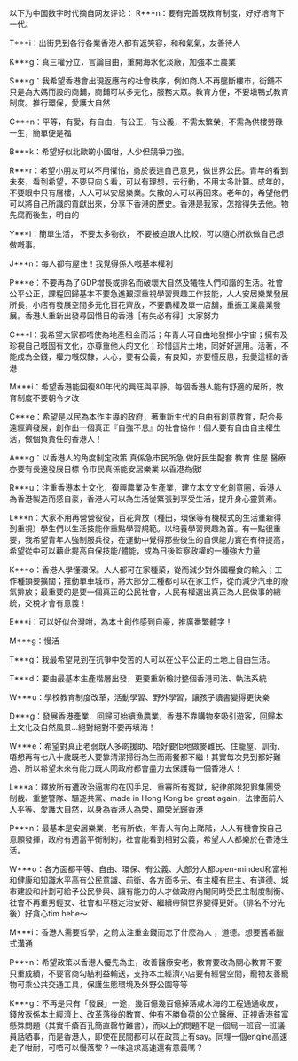  以下为中国数字时代摘自网友评论： R***n：要有完善既教育制度，好好培育下一代。

T***i：出街見到各行各業香港人都有返笑容，和和氣氣，友善待人

K***g：真三權分立，言論自由，重開海水化淡廠，加強本土農業

S***g：我希望香港會出現返應有的社會秩序，例如商人不再壟斷樓市，街鋪不只是為大媽而設的商鋪，商鋪可以多完化，服務大眾。教育方便，不要塡鴨式教育制度。推行環保，愛護大自然

C***n：平等，有愛，有自由，有公正，有公義，不需太繁榮，不需為供樓勞碌一生，簡單便是福

B***k：希望好似北歐啲小國咁，人少但競爭力強。

R***r：希望小朋友可以不用懼怕，勇於表達自己意見，做世界公民。青年的看到未來，看到希望，不要只向＄看，可以有理想，去行動，不用太多計算。成年的，不要眼中只有層樓，人人可以安居樂業。失散的人可以再回來。老年的，希望他們可以將自己所識的貢獻出來，分享下香港的歷史。香港是我家，怎捨得失去他。物先腐而後生，明白的

Y***i：簡單生活， 不要太多物欲， 不要被迫跟人比較，可以隨心所欲做自己想做嘅事。

J***n：每人都有屋住！我覺得係人嘅基本權利

P***e：不要再為了GDP增長或排名而破壞大自然及犧牲人們和諧的生活。社會公平公正，課程回歸基本不要急進艱深重視學習興趣工作技能，人人安居樂業發展所長，小店有發展空間多元化百花齊放，不要霸權及單一店舖，重振工業農業發展。香港人重新出發尋回惜日的香港［有失必有得］大家努力

C***l：我希望大家都唔使為地產租金而活；年青人可自由地發揮小宇宙；擁有及珍視自己嘅固有文化，亦尊重他人的文化；珍惜這片土地，同好好運用。活著，不能成為金錢，權力嘅奴隸，人心，要有公義，有良知，亦要懂反思，我愛這樣的香港

M***i：希望香港能回復80年代的興旺與平靜。每個香港人能有舒適的居所，教育制度不要朝令夕改

C***e：希望是以民為本作主導的政府，著重新生代的自由有創意教育，配合長遠經濟發展，創作出一個真正『自強不息』的社會協作！個人要有自由自主權生活，做個負責任的香港人！

A***g：以香港人的角度制定政策 真係急市民所急 做好民生配套 教育 住屋 醫療 亦要有長遠發展目標 令市民真係能安居樂業 以香港為傲!

R***u：注重香港本土文化，復興農業及生產業，建立本文文化創意圈，香港人為香港製造而感自豪，香港人可以為生活從緊張到享受生活，提升身心靈質素。

L***n：大家不用再營營役役，百花齊放（種田，環保等有機模式的生活重新得到重視）學生們以生活技能作重點學習規範。以培養學習興趣為首。有一點很重要，我希望青年人強制服兵役，在運動中覺得那些後生的自保能力實在有待提高，希望從中可以藉此提高自保技能/體能，成為日後監察政權的一種強大力量

K***o：香港人學懂環保。人人都可在家種菜，從而減少對外國糧食的輸入；工作種類要擴闊；推動單車城市，將大部分工種都可以在家工作，從而減少汽車的廢氣排放；最重要的是要一個真正的公民社會，人民有權選出真正為人民做事的總統，交稅才會有意義！

E***i：可以好似台灣咁，為本土創作感到自豪，推廣番繁體字！

M***g：慢活

T***g：我最希望見到在抗爭中受苦的人可以在公平公正的土地上自由生活。

T***d：要由最基本生產楷層出發，更要重新檢討整個香港司法、執法系統

W***u：學校教育制度改革，活動學習、野外學習，讓孩子讀書變得更快樂

D***g：發展香港產業、回歸可始續漁農業，香港不靠購物來吸引遊客，回歸本土文化及自然風景&#8230;絕對絕對不要再填海！

W***e：希望對真正老弱既人多啲援助、唔好要佢地做麥難民、住籠屋、訓街、唔想再有七八十歲既老人要靠清潔掃街為生而兩餐都不繼！其實每次見到都好難過、所以希望未來有能力既人同政府都會盡力去保護每一個香港人！

L***a：釋放所有遭政治逼害的在囚手足、重審所有冤獄，紀律部隊犯罪集團受制裁、重整警隊、驅逐共黨、made in Hong Kong be great again，法律面前人人平等、愛護大自然，以身為香港人為榮，願榮光歸香港

P***n：最基本是安居樂業，老有所依，年青人有向上𨹥階，人人有機會按自己意願發揮，政府有適當平衡制約，社會能看到相對公義，希望人人都樂於在香港生活。

W***o：各方面都平等、自由、環保、有公義、大部分人都open-minded和富裕和健康和知識水平高有公民意識、前衛、各方面多元、有主權有民主、有道德、城市建設和計劃可給予公民參與、讓有能力的人才做政府內閣同時受民主制度制衡、社會不再重男輕女、社會和平穩定治安好、繼續帶領世界變得更好。（排名不分先後）好貪心tim hehe～

M***i：香港人需要哲學，之前太注重金錢而忘了什麼為人 ，道德。想要舊希臘式溝通

P***n：希望政策以香港人優先為主，改善醫療安老，教育要改為開心教育不要只重成績，不要官商勾結利益輸送，支持本土經濟小店要有經營空間，寵物友善寵物可乘公共交通工具，保護生態環境及外野公園等等

K***g：不再是只有「發展」一途，幾百億幾百億掉落咸水海的工程通通收皮，錢放返係本土經濟上、改革落後的教育、仲有不勝負荷的公立醫療、正視香港貧富懸殊問題（其實千瘡百孔簡直罄竹難書），而以上的問題不是一個局一班官一班議員話哂事，而是香港人，即使在民間都可以在政策上有say。同埋一個engine高速走了咁耐，可唔可以慢落黎？一味追求高速還有意義嗎？        
